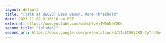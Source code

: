 ```yaml
---
layout: default
title: "[Talk at QEC23] Less Bacon, More Threshold"
date: 2023-11-02 8:10:10 am PST
external: https://www.youtube.com/watch?v=j4W5nNrYGKk
second_title: "(slides)"
second_url: https://docs.google.com/presentation/d/1Iz6IU6j2K8-4yTrLNuvFiafDcCXJQQaCGoQK3x_o1kU/edit?usp=sharing
---
```

